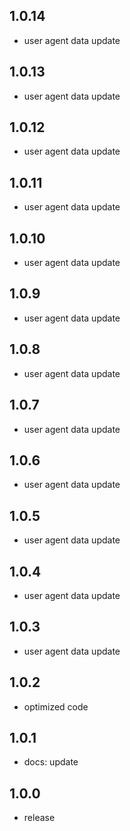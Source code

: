 ## 1.0.14

- user agent data update

## 1.0.13

- user agent data update

## 1.0.12

- user agent data update

## 1.0.11

- user agent data update

## 1.0.10

- user agent data update

## 1.0.9

- user agent data update

## 1.0.8

- user agent data update

## 1.0.7

- user agent data update

## 1.0.6

- user agent data update

## 1.0.5

- user agent data update

## 1.0.4

- user agent data update

## 1.0.3

- user agent data update

## 1.0.2

- optimized code

## 1.0.1

- docs: update

## 1.0.0

- release
